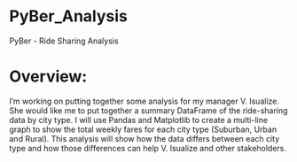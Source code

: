 # PyBer_Analysis
PyBer - Ride Sharing Analysis
# Overview:
I’m working on putting together some analysis for my manager V. Isualize. She would like me to put together a summary DataFrame of the ride-sharing data by city type. I will use Pandas and Matplotlib to create a multi-line graph to show the total weekly fares for each city type (Suburban, Urban and Rural). This analysis will show how the data differs between each city type and how those differences can help V. Isualize and other stakeholders.
